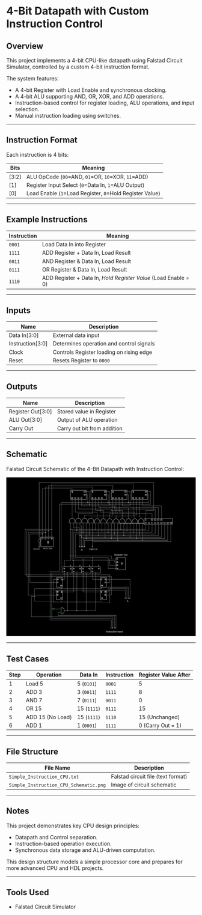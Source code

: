 # 4-Bit Datapath with Custom Instruction Control

## Overview
This project implements a 4-bit CPU-like datapath using Falstad Circuit Simulator, controlled by a custom 4-bit instruction format.

The system features:
- A 4-bit Register with Load Enable and synchronous clocking.
- A 4-bit ALU supporting AND, OR, XOR, and ADD operations.
- Instruction-based control for register loading, ALU operations, and input selection.
- Manual instruction loading using switches.

---

## Instruction Format

Each instruction is 4 bits:

| Bits | Meaning |
|------|---------|
| [3:2] | ALU OpCode (`00`=AND, `01`=OR, `10`=XOR, `11`=ADD) |
| [1]   | Register Input Select (`0`=Data In, `1`=ALU Output) |
| [0]   | Load Enable (`1`=Load Register, `0`=Hold Register Value) |

---

## Example Instructions

| Instruction | Meaning |
|-------------|---------|
| `0001` | Load Data In into Register |
| `1111` | ADD Register + Data In, Load Result |
| `0011` | AND Register & Data In, Load Result |
| `0111` | OR Register & Data In, Load Result |
| `1110` | ADD Register + Data In, *Hold Register Value* (Load Enable = 0) |

---

## Inputs

| Name                 | Description |
|---------------------|-------------|
| Data In[3:0]        | External data input |
| Instruction[3:0]    | Determines operation and control signals |
| Clock               | Controls Register loading on rising edge |
| Reset               | Resets Register to `0000` |

---

## Outputs

| Name            | Description |
|-----------------|-------------|
| Register Out[3:0] | Stored value in Register |
| ALU Out[3:0]      | Output of ALU operation |
| Carry Out         | Carry out bit from addition |

---

## Schematic
Falstad Circuit Schematic of the 4-Bit Datapath with Instruction Control:

![4-Bit Datapath Schematic](Simple_Instruction_CPU_Schematic.png)

---

## Test Cases

| Step | Operation | Data In | Instruction | Register Value After |
|------|-----------|---------|-------------|----------------------|
| 1    | Load 5 | 5 (`0101`) | `0001` | 5 |
| 2    | ADD 3 | 3 (`0011`) | `1111` | 8 |
| 3    | AND 7 | 7 (`0111`) | `0011` | 0 |
| 4    | OR 15 | 15 (`1111`) | `0111` | 15 |
| 5    | ADD 15 (No Load) | 15 (`1111`) | `1110` | 15 (Unchanged) |
| 6    | ADD 1 | 1 (`0001`) | `1111` | 0 (Carry Out = 1) |

---

## File Structure

| File Name                        | Description |
|---------------------------------|-------------|
| `Simple_Instruction_CPU.txt`    | Falstad circuit file (text format) |
| `Simple_Instruction_CPU_Schematic.png` | Image of circuit schematic |

---

## Notes
This project demonstrates key CPU design principles:
- Datapath and Control separation.
- Instruction-based operation execution.
- Synchronous data storage and ALU-driven computation.

This design structure models a simple processor core and prepares for more advanced CPU and HDL projects.

---

## Tools Used
- Falstad Circuit Simulator
